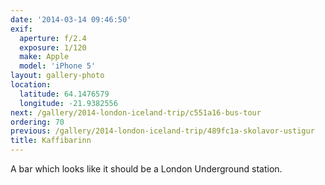 ```yaml
---
date: '2014-03-14 09:46:50'
exif:
  aperture: f/2.4
  exposure: 1/120
  make: Apple
  model: 'iPhone 5'
layout: gallery-photo
location:
  latitude: 64.1476579
  longitude: -21.9382556
next: /gallery/2014-london-iceland-trip/c551a16-bus-tour
ordering: 70
previous: /gallery/2014-london-iceland-trip/489fc1a-skolavor-ustigur
title: Kaffibarinn
---
```


A bar which looks like it should be a London Underground station.
